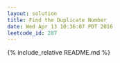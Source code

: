 ```yaml
---
layout: solution
title: Find the Duplicate Number
date: Wed Apr 13 10:36:07 PDT 2016
leetcode_id: 287
---
```

{% include_relative README.md %}
